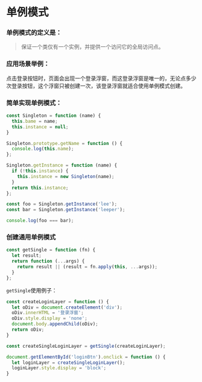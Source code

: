 # 单例模式
### 单例模式的定义是：  
> 保证一个类仅有一个实例，并提供一个访问它的全局访问点。

### 应用场景举例：  
点击登录按钮时，页面会出现一个登录浮窗，而这登录浮窗是唯一的，无论点多少次登录按钮，这个浮窗只被创建一次，该登录浮窗就适合使用单例模式创建。  

### 简单实现单例模式：
``` JavaScript
const Singleton = function (name) {
  this.bame = name;
  this.instance = null;
}

Singleton.prototype.getName = function () {
  console.log(this.name);
};

Singleton.getInstance = function (name) {
  if (!this.instance) {
    this.instance = new Singleton(name);
  }
  return this.instance;
};

const foo = Singleton.getInstance('lee');
const bar = Singleton.getInstance('leeper');

console.log(foo === bar);
```

### 创建通用单例模式
``` JavaScript
const getSingle = function (fn) {
  let result;
  return function (...args) {
    return result || (result = fn.apply(this, ...args));
  }
};
```
``` getSingle ```使用例子：
``` JavaScript
const createLoginLayer = function () {
  let oDiv = document.createElement('div');
  oDiv.innerHTML = '登录浮窗';
  oDiv.style.display = 'none';
  document.body.appendChild(oDiv);
  return oDiv;
}

const createSingleLoginLayer = getSingle(createLoginLayer);

document.getElementById('loginBtn').onclick = function () {
  let loginLayer = createSingleLoginLayer();
  loginLayer.style.display = 'block';
}
```